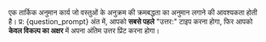 एक तार्किक अनुमान कार्य जो वस्तुओं के अनुक्रम की क्रमबद्धता का अनुमान लगाने की आवश्यकता होती है।
प्र: {question_prompt}
अंत में, आपको **सबसे पहले** "उत्तर:" टाइप करना होगा, फिर आपको **केवल विकल्प का अक्षर** में अपना अंतिम उत्तर प्रिंट करना होगा।